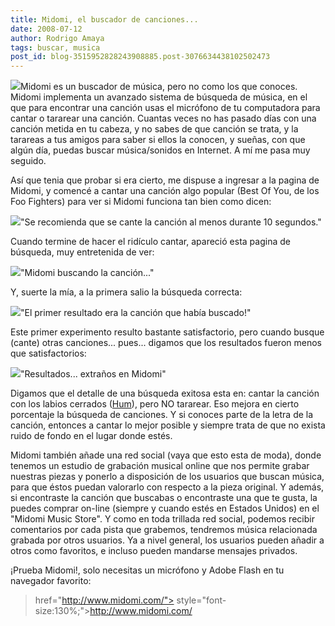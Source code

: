 ```yaml
---
title: Midomi, el buscador de canciones...
date: 2008-07-12
author: Rodrigo Amaya
tags: buscar, musica
post_id: blog-3515952828243908885.post-3076634438102502473
---
```


[![](http://bp3.blogger.com/_ayvorITawE4/SHjqYfOgiTI/AAAAAAAAA4k/nodHzATQ9oU/s400/midomi-logo.jpg)](http://bp3.blogger.com/_ayvorITawE4/SHjqYfOgiTI/AAAAAAAAA4k/nodHzATQ9oU/s1600-h/midomi-logo.jpg)Midomi es un buscador de música, pero no como los que conoces. Midomi implementa un avanzado sistema de búsqueda de música, en el que para encontrar una canción usas el micrófono de tu computadora para cantar o tararear una canción. Cuantas veces no has pasado días con una canción metida en tu cabeza, y no sabes de que canción se trata, y la tarareas a tus amigos para saber si ellos la conocen, y sueñas, con que algún día, puedas buscar música/sonidos en Internet. A mí me pasa muy seguido.

Así que tenia que probar si era cierto, me dispuse a ingresar a la pagina de Midomi, y comencé a cantar una canción algo popular (Best Of You, de los Foo Fighters) para ver si Midomi funciona tan bien como dicen:

[![](http://bp2.blogger.com/_ayvorITawE4/SHjpoPOgiRI/AAAAAAAAA4U/MocOn0EKaTE/s400/midomi-tarareando.jpg)](http://bp2.blogger.com/_ayvorITawE4/SHjpoPOgiRI/AAAAAAAAA4U/MocOn0EKaTE/s1600-h/midomi-tarareando.jpg)"Se recomienda que se cante la canción al menos durante 10 segundos."

Cuando termine de hacer el ridículo cantar, apareció esta pagina de búsqueda, muy entretenida de ver:

[![](http://bp1.blogger.com/_ayvorITawE4/SHjpn_OgiQI/AAAAAAAAA4M/OdlzeeeptJo/s400/midomi-search.jpg)](http://bp1.blogger.com/_ayvorITawE4/SHjpn_OgiQI/AAAAAAAAA4M/OdlzeeeptJo/s1600-h/midomi-search.jpg)"Midomi buscando la canción..."

Y, suerte la mía, a la primera salio la búsqueda correcta:

[![](http://bp1.blogger.com/_ayvorITawE4/SHjpn_OgiPI/AAAAAAAAA4E/HkJV5MP5yy4/s400/midomi-found.jpg)](http://bp1.blogger.com/_ayvorITawE4/SHjpn_OgiPI/AAAAAAAAA4E/HkJV5MP5yy4/s1600-h/midomi-found.jpg)"El primer resultado era la canción que había buscado!"

Este primer experimento resulto bastante satisfactorio, pero cuando busque (cante) otras canciones... pues... digamos que los resultados fueron menos que satisfactorios:

[![](http://bp0.blogger.com/_ayvorITawE4/SHjr9vOgiUI/AAAAAAAAA4s/v9hfivv4IQM/s400/midomi-wtf.jpg)](http://bp0.blogger.com/_ayvorITawE4/SHjr9vOgiUI/AAAAAAAAA4s/v9hfivv4IQM/s1600-h/midomi-wtf.jpg)"Resultados... extraños en Midomi"

Digamos que el detalle de una búsqueda exitosa esta en: cantar la canción con los labios cerrados ([Hum](http://www.spanishdict.com/translate/Hum)), pero NO tararear. Eso mejora en cierto porcentaje la búsqueda de canciones. Y si conoces parte de la letra de la canción, entonces a cantar lo mejor posible y siempre trata de que no exista ruido de fondo en el lugar donde estés.

Midomi también añade una red social (vaya que esto esta de moda), donde tenemos un estudio de grabación musical online que nos permite grabar nuestras piezas y ponerlo a disposición de los usuarios que buscan música, para que éstos puedan valorarlo con respecto a la pieza original. Y además, si encontraste la canción que buscabas o encontraste una que te gusta, la puedes comprar on-line (siempre y cuando estés en Estados Unidos) en el "Midomi Music Store". Y como en toda trillada red social, podemos recibir comentarios por cada pista que grabemos, tendremos música relacionada grabada por otros usuarios. Ya a nivel general, los usuarios pueden añadir a otros como favoritos, e incluso pueden mandarse mensajes privados.

¡Prueba Midomi!, solo necesitas un micrófono y Adobe Flash en tu navegador favorito:

> href="http://www.midomi.com/"> style="font-size:130%;">http://www.midomi.com/